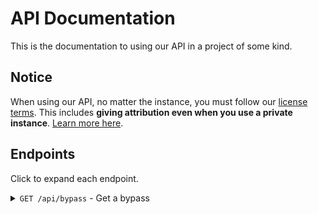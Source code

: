 # API Documentation

This is the documentation to using our API in a project of some kind.

## Notice

When using our API, no matter the instance, you must follow our [license terms](../LICENSE). This includes **giving attribution even when you use a private instance**. [Learn more here](https://choosealicense.com/licenses/agpl-3.0/). 

## Endpoints

Click to expand each endpoint.

<details>
  <summary>
    <code>GET /api/bypass</code> - Get a bypass
  </summary>

### Parameters

|Name|Type|Required|Description|
|---|---|---|---|
|`url`|`string`, URL encoded|Yes|The URL of the adlink you want to bypass.|
|`ignoreCache`|`boolean`: `true`/`false`|No|Determines if you want to avoid using the cache for your solution.|
|`allowCache`|`boolean`: `true`/`false`|No|Determines if you don't want to have your link's solution be in the cache.|
|`ignoreFF`|`boolean`: `true`/`false`|No|Determines if you don't want to avoid checking FastForward's Crowd Bypass for a destination.|
|`allowFF`|`boolean`: `true`/`false`|No|Determines if you don't want to sync certain types of links to FastForward's Crowd Bypass.|
|`password`|`string`, URL encoded|Yes, if link is passworded.|Password of the link.|
|`referer`|`string`, URL encoded|No|Referer of the bypass, use if the site you're bypassing is referer locked.|


### Responses

A successful response would look like this.

```json
{
  "success": true, // Detemines success of request.
  "destination": "https://git.gay/a/bifm", // Destination of URL.
  "originalUrl": "https://ouo.io/2dktqo", // The original URL.
  "dateSolved": 1655685246159, // JS Date() output
  "fromCache": true, // Determines if the solution came from the BIFM instance's cache or not.
  "fromFastforward": false, // Determines if the solution came from FastForward's Crowd Bypass feature or not.
  "isURL": true // Determines if the response given is a visitable URL. If it's false, the destination is text (likely from a paste).
}
```

An errored response would look like this.

```json
{
  "success": false, // Detemines success of request.
  "error": "Navigation timeout of 30000 ms exceeded", // error message, see console for error trace
  "fromBackend": true // determines if error is from frontend or backend
}
```
</details>